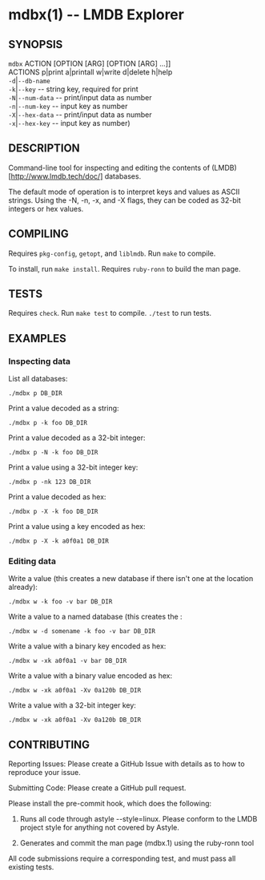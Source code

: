 mdbx(1) -- LMDB Explorer
====

## SYNOPSIS

`mdbx` ACTION [OPTION [ARG] [OPTION [ARG] ...]]  <lmdb env path><br>
ACTIONS p|print a|printall w|write  d|delete h|help<br>
`-d`|`--db-name` <name><br>
`-k`|`--key` <key> -- string key, required for print<br>
`-N`|`--num-data` -- print/input data as number<br>
`-n`|`--num-key`  -- input key as number<br>
`-X`|`--hex-data` -- print/input data as number<br>
`-x`|`--hex-key`  -- input key as number)<br>

## DESCRIPTION

Command-line tool for inspecting and editing the contents of
(LMDB)[http://www.lmdb.tech/doc/] databases.

The default mode of operation is to interpret keys and values as ASCII
strings. Using the -N, -n, -x, and -X flags, they can be coded as 32-bit
integers or hex values. 

## COMPILING

Requires `pkg-config`, `getopt`, and `liblmdb`.
Run `make` to compile.

To install, run `make install`. Requires `ruby-ronn` to build the man page.

## TESTS

Requires `check`.
Run `make test` to compile.
`./test` to run tests.

## EXAMPLES

### Inspecting data

List all databases:

    ./mdbx p DB_DIR

Print a value decoded as a string:

    ./mdbx p -k foo DB_DIR

Print a value decoded as a 32-bit integer: 

    ./mdbx p -N -k foo DB_DIR

Print a value using a 32-bit integer key: 

    ./mdbx p -nk 123 DB_DIR

Print a value decoded as hex: 

    ./mdbx p -X -k foo DB_DIR

Print a value using a key encoded as hex: 

    ./mdbx p -X -k a0f0a1 DB_DIR

### Editing data

Write a value (this creates a new database if there isn't one
at the location already): 

    ./mdbx w -k foo -v bar DB_DIR

Write a value to a named database (this creates the : 

    ./mdbx w -d somename -k foo -v bar DB_DIR

Write a value with a binary key encoded as hex: 

    ./mdbx w -xk a0f0a1 -v bar DB_DIR

Write a value with a binary value encoded as hex: 

    ./mdbx w -xk a0f0a1 -Xv 0a120b DB_DIR

Write a value with a 32-bit integer key: 

    ./mdbx w -xk a0f0a1 -Xv 0a120b DB_DIR

## CONTRIBUTING

Reporting Issues: Please create a GitHub Issue with details as to how
to reproduce your issue.

Submitting Code: Please create a GitHub pull request.

Please install the pre-commit hook, which does the following:

1. Runs all code through astyle --style=linux. Please conform
to the LMDB project style for anything not covered by Astyle.

2. Generates and commit the man page (mdbx.1) using the ruby-ronn tool

All code submissions require a corresponding test, and must pass all existing
tests.

